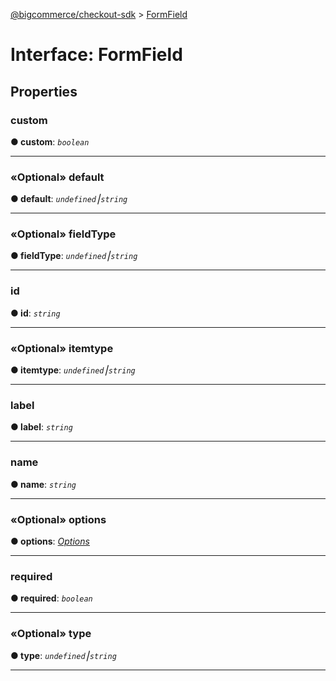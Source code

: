 [@bigcommerce/checkout-sdk](../README.md) > [FormField](../interfaces/formfield.md)



# Interface: FormField


## Properties
<a id="custom"></a>

###  custom

**●  custom**:  *`boolean`* 






___

<a id="default"></a>

### «Optional» default

**●  default**:  *`undefined`⎮`string`* 






___

<a id="fieldtype"></a>

### «Optional» fieldType

**●  fieldType**:  *`undefined`⎮`string`* 






___

<a id="id"></a>

###  id

**●  id**:  *`string`* 






___

<a id="itemtype"></a>

### «Optional» itemtype

**●  itemtype**:  *`undefined`⎮`string`* 






___

<a id="label"></a>

###  label

**●  label**:  *`string`* 






___

<a id="name"></a>

###  name

**●  name**:  *`string`* 






___

<a id="options"></a>

### «Optional» options

**●  options**:  *[Options](options.md)* 






___

<a id="required"></a>

###  required

**●  required**:  *`boolean`* 






___

<a id="type"></a>

### «Optional» type

**●  type**:  *`undefined`⎮`string`* 






___



